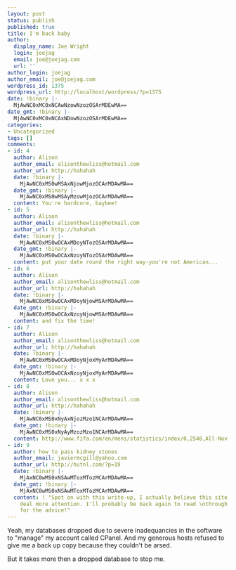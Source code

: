 ```yaml
---
layout: post
status: publish
published: true
title: I'm back baby
author:
  display_name: Joe Wright
  login: joejag
  email: joe@joejag.com
  url: ''
author_login: joejag
author_email: joe@joejag.com
wordpress_id: 1375
wordpress_url: http://localhost/wordpress/?p=1375
date: !binary |-
  MjAwNC0xMC0xNCAwNzowNzozOSArMDEwMA==
date_gmt: !binary |-
  MjAwNC0xMC0xNCAxNDowNzozOSArMDEwMA==
categories:
- Uncategorized
tags: []
comments:
- id: 4
  author: Alison
  author_email: alisonthewliss@hotmail.com
  author_url: http://hahahah
  date: !binary |-
    MjAwNC0xMS0wMSAxNjowMjozOCArMDAwMA==
  date_gmt: !binary |-
    MjAwNC0xMS0wMSAyMzowMjozOCArMDAwMA==
  content: You're hardcore, baybee!
- id: 5
  author: Alison
  author_email: alisonthewliss@hotmail.com
  author_url: http://hahahah
  date: !binary |-
    MjAwNC0xMS0wOCAxMDoyNTozOSArMDAwMA==
  date_gmt: !binary |-
    MjAwNC0xMS0wOCAxNzoyNTozOSArMDAwMA==
  content: put your date round the right way-you're not American...
- id: 6
  author: Alison
  author_email: alisonthewliss@hotmail.com
  author_url: http://hahahah
  date: !binary |-
    MjAwNC0xMS0wOCAxMDoyNjowMSArMDAwMA==
  date_gmt: !binary |-
    MjAwNC0xMS0wOCAxNzoyNjowMSArMDAwMA==
  content: and fix the time!
- id: 7
  author: Alison
  author_email: alisonthewliss@hotmail.com
  author_url: http://hahahah
  date: !binary |-
    MjAwNC0xMS0wOCAxMDoyNjoxMyArMDAwMA==
  date_gmt: !binary |-
    MjAwNC0xMS0wOCAxNzoyNjoxMyArMDAwMA==
  content: Love you... x x x
- id: 8
  author: Alison
  author_email: alisonthewliss@hotmail.com
  author_url: http://hahahah
  date: !binary |-
    MjAwNC0xMS0xNyAxNjozMzo1NCArMDAwMA==
  date_gmt: !binary |-
    MjAwNC0xMS0xNyAyMzozMzo1NCArMDAwMA==
  content: http://www.fifa.com/en/mens/statistics/index/0,2548,All-Nov-2004,00.html
- id: 9
  author: how to pass kidney stones
  author_email: javiermcgill@yahoo.com
  author_url: http://hutnl.com/?p=19
  date: !binary |-
    MjAxNC0wMS0xNSAwMToxMTozMCArMDAwMA==
  date_gmt: !binary |-
    MjAxNC0wMS0xNSAwMToxMTozMCArMDAwMA==
  content: ! "Spot on with this write-up, I actually believe this site needs \na great
    deal more attention. I'll probably be back again to read \nthrough more, thanks
    for the advice!"
---
```

<p>Yeah, my databases dropped due to severe inadequancies in the software to "manage" my account called CPanel.  And my generous hosts refused to give me a back up copy because they couldn't be arsed.</p>
<p>But it takes more then a dropped database to stop me.</p>
